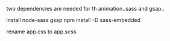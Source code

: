  two dependencies are needed for th animation..sass and gsap..

install node-sass gsap 
npm install -D sass-embedded

rename app.css to app.scss
